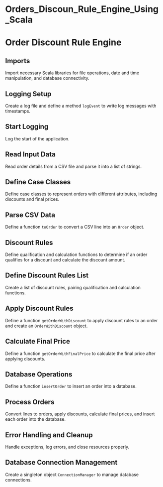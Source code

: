 # Orders_Discoun_Rule_Engine_Using_Scala
 
# Order Discount Rule Engine

## Imports

Import necessary Scala libraries for file operations, date and time manipulation, and database connectivity.

## Logging Setup

Create a log file and define a method `logEvent` to write log messages with timestamps.

## Start Logging

Log the start of the application.

## Read Input Data

Read order details from a CSV file and parse it into a list of strings.

## Define Case Classes

Define case classes to represent orders with different attributes, including discounts and final prices.

## Parse CSV Data

Define a function `toOrder` to convert a CSV line into an `Order` object.

## Discount Rules

Define qualification and calculation functions to determine if an order qualifies for a discount and calculate the discount amount.

## Define Discount Rules List

Create a list of discount rules, pairing qualification and calculation functions.

## Apply Discount Rules

Define a function `getOrderWithDiscount` to apply discount rules to an order and create an `OrderWithDiscount` object.

## Calculate Final Price

Define a function `getOrderWithFinalPrice` to calculate the final price after applying discounts.

## Database Operations

Define a function `insertOrder` to insert an order into a database.

## Process Orders

Convert lines to orders, apply discounts, calculate final prices, and insert each order into the database.

## Error Handling and Cleanup

Handle exceptions, log errors, and close resources properly.

## Database Connection Management

Create a singleton object `ConnectionManager` to manage database connections.
